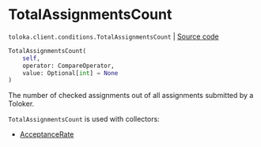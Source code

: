 # TotalAssignmentsCount
`toloka.client.conditions.TotalAssignmentsCount` | [Source code](https://github.com/Toloka/toloka-kit/blob/v1.1.4/src/client/conditions.py#L354)

```python
TotalAssignmentsCount(
    self,
    operator: CompareOperator,
    value: Optional[int] = None
)
```

The number of checked assignments out of all assignments submitted by a Toloker.


`TotalAssignmentsCount` is used with collectors:
- [AcceptanceRate](toloka.client.collectors.AcceptanceRate.md)

